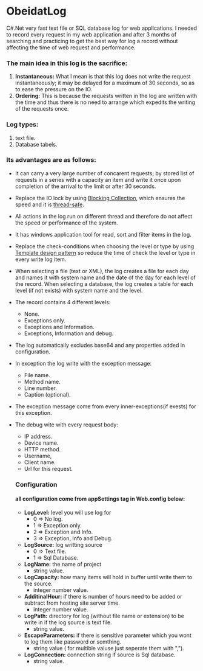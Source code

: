 # ObeidatLog
C#.Net very fast text file or SQL database log for web applications.
I needed to record every request in my web application and after 3 months of searching and practicing to get the best way for log a record without affecting the time of web request and performance.

### The main idea in this log is the sacrifice:
1. **Instantaneous:** What I mean is that this log does not write the request instantaneously; it may be delayed for a maximum of 30 seconds, so as to ease the pressure on the IO.
2. **Ordering:** This is because the requests written in the log are written with the time and thus there is no need to arrange which expedits the writing of the requests once.

### Log types:
1. text file.
2. Database tabels.

### Its advantages are as follows:
- It can carry a very large number of concarent requests; by stored list of requests in a series with a capacity an item and write it once upon completion of the arrival to the limit or after 30 seconds.
- Replace the IO lock by using [Blocking Collection](https://docs.microsoft.com/en-us/dotnet/api/system.collections.concurrent.blockingcollection-1?view=netframework-4.7.2), which ensures the speed and it is [thread-safe](https://msdn.microsoft.com/en-us/library/a8544e2s.aspx).
- All actions in the log run on different thread and therefore do not affect the speed or performance of the system.
- It has windows application tool for read, sort and filter items in the log.
- Replace the check-conditions when choosing the level or type by using [Template design pattern](https://en.wikipedia.org/wiki/Template_method_pattern) so reduce the time of check the level or type in every write log item.
- When selecting a file (text or XML), the log creates a file for each day and names it with system name and the date of the day for each level of the record. When selecting a database, the log creates a table for each level (if not exists) with system name and the level.
- The record contains 4 different levels:
  - None.
  - Exceptions only.
  - Exceptions and Information.
  - Exceptions, Information and debug.
- The log automatically excludes base64 and any properties added in configuration.
- In exception the log write with the exception message:
  - File name. 
  - Method name.
  - Line number.
  - Caption (optional).
- The exception message come from every inner-exceptions(if exests) for this exception.
- The debug wite with every request body:
  - IP address.
  - Device name. 
  - HTTP method.
  - Username, 
  - Client name.
  - Url for this request.
  
  ### Configuration
  #### all configuration come from appSettings tag in Web.config below:
  -  **LogLevel:**  level you will use log for
     - 0 => No log.
     - 1 => Exception only.
     - 2 => Exception and Info.
     - 3 => Exception, Info and Debug.
  -  **LogSource:** log writting source
     - 0 => Text file.
     - 1 => Sql Database.
  -  **LogName:** the name of project
     - string value.
  -  **LogCapacity:** how many items will hold in buffer until write them to the source.
     - integer number value.
  -  **AdditinalHour:** if there is number of hours need to be added or subtract from hosting site server time.
     - integer number value.
  -  **LogPath:** directory for log (without file name or extension) to be write in if the log source is text file.
     - string value.
  -  **EscapeParameters:** if there is sensitive parameter which you wont to log them like password or somthing.
     - string value ( for multible valuse just seperate them with ",").
  -  **LogConnection:** connection string if source is Sql database.
     - string value.
